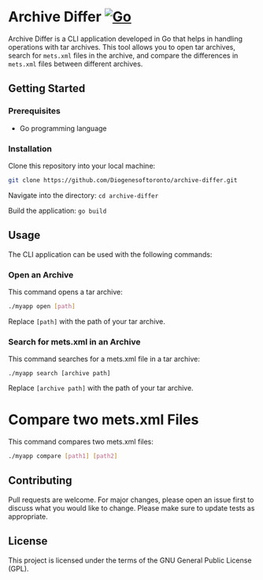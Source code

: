 # Archive Differ [![Go](https://github.com/4cecoder/archive-differ/actions/workflows/go.yml/badge.svg)](https://github.com/4cecoder/archive-differ/actions/workflows/go.yml)

Archive Differ is a CLI application developed in Go that helps in handling operations with tar archives. This tool allows you to open tar archives, search for `mets.xml` files in the archive, and compare the differences in `mets.xml` files between different archives.

## Getting Started

### Prerequisites

- Go programming language

### Installation

Clone this repository into your local machine:

```bash
git clone https://github.com/Diogenesoftoronto/archive-differ.git
```

Navigate into the directory:
`cd archive-differ`

Build the application:
`go build`


## Usage

The CLI application can be used with the following commands:

### Open an Archive

This command opens a tar archive:

```bash
./myapp open [path]
```

Replace `[path]` with the path of your tar archive.

### Search for mets.xml in an Archive

This command searches for a mets.xml file in a tar archive:

`./myapp search [archive path]`

Replace `[archive path]` with the path of your tar archive.


# Compare two mets.xml Files

This command compares two mets.xml files:
```bash
./myapp compare [path1] [path2]
```


## Contributing

Pull requests are welcome. For major changes, please open an issue first to discuss what you would like to change. Please make sure to update tests as appropriate.

## License

This project is licensed under the terms of the GNU General Public License (GPL).
